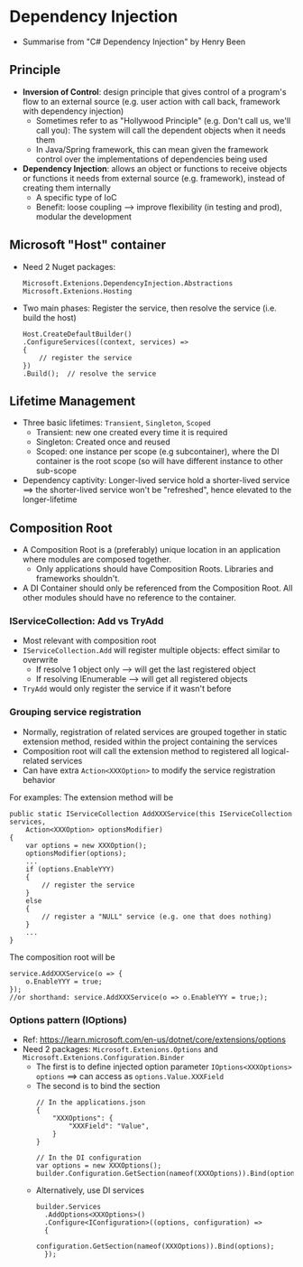 # Dependency Injection
  - Summarise from "C# Dependency Injection" by Henry Been
  
## Principle
  - **Inversion of Control**: design principle that gives control of a program's flow to an external source (e.g. user action with call back, framework with dependency injection)
    - Sometimes refer to as "Hollywood Principle" (e.g. Don't call us, we'll call you): The system will call the dependent objects when it needs them
    - In Java/Spring framework, this can mean given the framework control over the implementations of dependencies being used
  - **Dependency Injection**: allows an object or functions to receive objects or functions it needs from external source (e.g. framework), instead of creating them internally
    - A specific type of IoC
	- Benefit: loose coupling --> improve flexibility (in testing and prod), modular the development
	
## Microsoft "Host" container
  - Need 2 Nuget packages:
    ```
    Microsoft.Extenions.DependencyInjection.Abstractions
	Microsoft.Extenions.Hosting
	```
  - Two main phases: Register the service, then resolve the service (i.e. build the host)
    ```
	Host.CreateDefaultBuilder()
	.ConfigureServices((context, services) =>
	{
		// register the service
	})
	.Build();  // resolve the service
	```
## Lifetime Management
  - Three basic lifetimes: `Transient`, `Singleton`, `Scoped`
    - Transient: new one created every time it is required
	- Singleton: Created once and reused
	- Scoped: one instance per scope (e.g subcontainer), where the DI container is the root scope (so will have different instance to other sub-scope
  - Dependency captivity: Longer-lived service hold a shorter-lived service ==> the shorter-lived service won't be "refreshed", hence elevated to the longer-lifetime
  
## Composition Root
  - A Composition Root is a (preferably) unique location in an application where modules are composed together.
    - Only applications should have Composition Roots. Libraries and frameworks shouldn't.
  - A DI Container should only be referenced from the Composition Root. All other modules should have no reference to the container.
  
### IServiceCollection: Add vs TryAdd
  - Most relevant with composition root
  - `IServiceCollection.Add` will register multiple objects: effect similar to overwrite
    - If resolve 1 object only --> will get the last registered object
    - If resolving IEnumerable --> will get all registered objects
  - `TryAdd` would only register the service if it wasn't before

### Grouping service registration
  - Normally, registration of related services are grouped together in static extension method, resided within the project containing the services
  - Composition root will call the extension method to registered all logical-related services
  - Can have extra `Action<XXXOption>` to modify the service registration behavior
  
For examples:
The extension method will be
```
public static IServiceCollection AddXXXService(this IServiceCollection services, 
	Action<XXXOption> optionsModifier) 
{
	var options = new XXXOption();
	optionsModifier(options);
	...
	if (options.EnableYYY)
	{
		// register the service
	}
	else 
	{
		// register a "NULL" service (e.g. one that does nothing)
	}
	...
}
```
The composition root will be
```
service.AddXXXService(o => {
	o.EnableYYY = true;
});
//or shorthand: service.AddXXXService(o => o.EnableYYY = true;);
```

### Options pattern (IOptions)
  - Ref: https://learn.microsoft.com/en-us/dotnet/core/extensions/options
  - Need 2 packages: `Microsoft.Extenions.Options` and `Microsoft.Extenions.Configuration.Binder`
    - The first is to define injected option parameter `IOptions<XXXOptions> options` ==> can access as `options.Value.XXXField`
	- The second is to bind the section
	  ```
	  // In the applications.json
	  {
		  "XXXOptions": {
		      "XXXField": "Value",
		  }
	  }
	  
	  // In the DI configuration
	  var options = new XXXOptions();
	  builder.Configuration.GetSection(nameof(XXXOptions)).Bind(options);
	  ```
	- Alternatively, use DI services
      ```
	  builder.Services
		.AddOptions<XXXOptions>()
		.Configure<IConfiguration>((options, configuration) =>
		{
			configuration.GetSection(nameof(XXXOptions)).Bind(options);
		});
      ```
